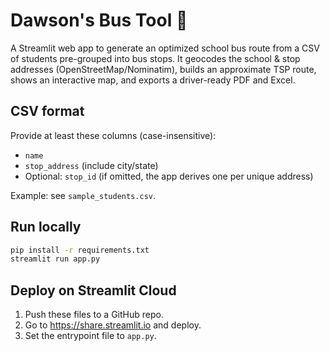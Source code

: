 # Dawson's Bus Tool 🚌

A Streamlit web app to generate an optimized school bus route from a CSV of students pre-grouped into bus stops. It geocodes the school & stop addresses (OpenStreetMap/Nominatim), builds an approximate TSP route, shows an interactive map, and exports a driver-ready PDF and Excel.

## CSV format
Provide at least these columns (case-insensitive):
- `name`
- `stop_address` (include city/state)
- Optional: `stop_id` (if omitted, the app derives one per unique address)

Example: see `sample_students.csv`.

## Run locally
```bash
pip install -r requirements.txt
streamlit run app.py
```

## Deploy on Streamlit Cloud
1. Push these files to a GitHub repo.
2. Go to https://share.streamlit.io and deploy.
3. Set the entrypoint file to `app.py`.